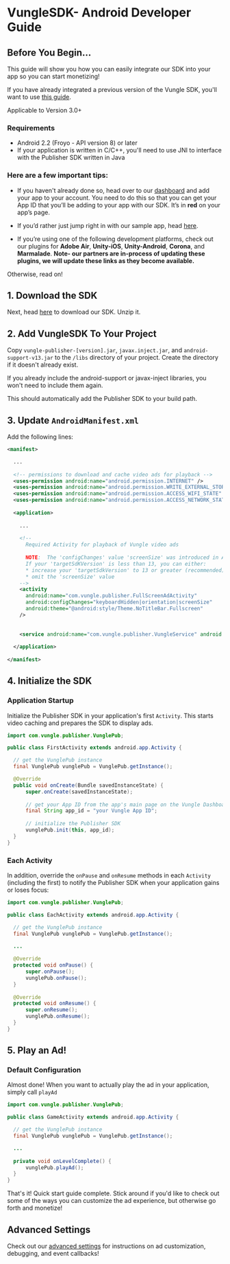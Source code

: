 # VungleSDK- Android Developer Guide

## Before You Begin...

This guide will show you how you can easily integrate our SDK into your app so you can start monetizing!

If you have already integrated a previous version of the Vungle SDK, you'll want to use [this guide](https://github.com/Vungle/vungle-resources/blob/master/Android-resources/android-migration-guide.md).

Applicable to Version 3.0+

### Requirements

* Android 2.2 (Froyo - API version 8) or later
* If your application is written in C/C++, you'll need to use JNI to interface with the Publisher SDK written in Java

### Here are a few important tips:

* If you haven't already done so, head over to our [dashboard](https://v.vungle.com/dashboard/login) and add your app to your account. You need to do this so that you can get your App ID that you’ll be adding to your app with our SDK. It’s in **red** on your app’s page.

* If you’d rather just jump right in with our sample app, head [here](https://github.com/Vungle/vungle-resources/tree/master/Android-resources/androidSampleApp). 

* If you’re using one of the following development platforms, check out our plugins for **Adobe Air**, **Unity-iOS**, **Unity-Android**, **Corona**, and **Marmalade**. **Note- our partners are in-process of updating these plugins, we will update these links as they become available.**

Otherwise, read on!

## 1. Download the SDK

Next, head [here](https://v.vungle.com/dev/android) to download our SDK. Unzip it.

## 2. Add VungleSDK To Your Project

Copy `vungle-publisher-[version].jar`, `javax.inject.jar`, and `android-support-v13.jar` to the `/libs` directory of your project. Create the directory if it doesn't already exist. 

If you already include the android-support or javax-inject libraries, you won't need to include them again.

This should automatically add the Publisher SDK to your build path.

## 3. Update `AndroidManifest.xml`

Add the following lines:

```xml
<manifest>

  ...
  
  <!-- permissions to download and cache video ads for playback -->
  <uses-permission android:name="android.permission.INTERNET" />
  <uses-permission android:name="android.permission.WRITE_EXTERNAL_STORAGE" />
  <uses-permission android:name="android.permission.ACCESS_WIFI_STATE" />
  <uses-permission android:name="android.permission.ACCESS_NETWORK_STATE" />
  
  <application>
  
    ...
    
    <!--
      Required Activity for playback of Vungle video ads
      
      NOTE:  The 'configChanges' value 'screenSize' was introduced in Android 3.2 (API level 13).
      If your 'targetSdKVersion' is less than 13, you can either:
      * increase your 'targetSdkVersion' to 13 or greater (recommended)
      * omit the 'screenSize' value
    -->
    <activity
      android:name="com.vungle.publisher.FullScreenAdActivity"
      android:configChanges="keyboardHidden|orientation|screenSize"
      android:theme="@android:style/Theme.NoTitleBar.Fullscreen"
    />
    
    
    <service android:name="com.vungle.publisher.VungleService" android:exported="false"/>
    
  </application>
  
</manifest>
```

## 4. Initialize the SDK

### Application Startup

Initialize the Publisher SDK in your application's first `Activity`. This starts video caching and prepares the SDK to display ads.
```java
import com.vungle.publisher.VunglePub;

public class FirstActivity extends android.app.Activity {

  // get the VunglePub instance
  final VunglePub vunglePub = VunglePub.getInstance();

  @Override
  public void onCreate(Bundle savedInstanceState) {
      super.onCreate(savedInstanceState);
      
      // get your App ID from the app's main page on the Vungle Dashboard after setting up your app
      final String app_id = "your Vungle App ID";
      
      // initialize the Publisher SDK
      vunglePub.init(this, app_id);
  }
}
```

### Each Activity

In addition, override the `onPause` and `onResume` methods in each `Activity` (including the first) to notify the Publisher SDK when your application gains or loses focus:
```java
import com.vungle.publisher.VunglePub;

public class EachActivity extends android.app.Activity {

  // get the VunglePub instance
  final VunglePub vunglePub = VunglePub.getInstance();

  ...
  
  @Override
  protected void onPause() {
      super.onPause();
      vunglePub.onPause();
  }
  
  @Override
  protected void onResume() {
      super.onResume();
      vunglePub.onResume();
  }
}
```

## 5. Play an Ad!

### Default Configuration

Almost done! When you want to actually play the ad in your application, simply call `playAd`
```java
import com.vungle.publisher.VunglePub;

public class GameActivity extends android.app.Activity {

  // get the VunglePub instance
  final VunglePub vunglePub = VunglePub.getInstance();

  ...
  
  private void onLevelComplete() {
      vunglePub.playAd();
  }
}
```

<a name="advancedStartupConfig"></a>

That's it! Quick start guide complete. Stick around if you'd like to check out some of the ways you can customize the ad experience, but otherwise go forth and monetize!


## Advanced Settings

Check out our [advanced settings](https://github.com/Vungle/vungle-resources/blob/master/Android-resources/android-advanced-settings.md) for instructions on ad customization, debugging, and event callbacks!
